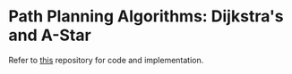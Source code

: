 # Path Planning Algorithms: Dijkstra's and A-Star
Refer to [this](https://github.com/anubhavparas/ai-ml-algorithms/tree/master/path_planning_dijkstras_astar) repository for code and implementation.
